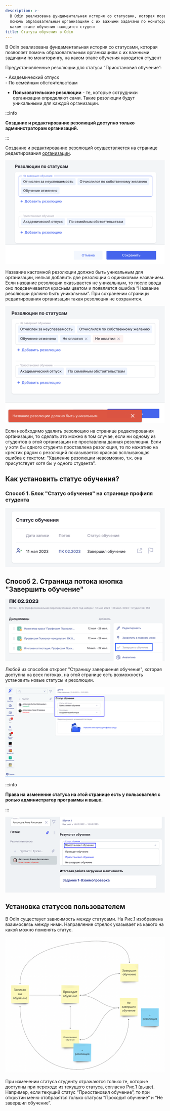 ```yaml
---
description: >-
  В Odin реализована фундаментальная история со статусами, которая позволяет
  помочь образовательным организациям с их важными задачами по мониторингу, на
  каком этапе обучения находится студент
title: Статусы обучения в Odin
---
```


В Odin реализована фундаментальная история со статусами, которая позволяет помочь образовательным организациям с их важными задачами по мониторингу, на каком этапе обучения находится студент

Предустановленные резолюции для статуса ”Приостановил обучение”:

\- Академический отпуск\
\- По семейным обстоятельствам

-  **Пользовательские резолюции** - те, которые сотрудники организации определяют сами. Такие резолюции будут уникальными для каждой организации.

:::info 

**Создание и редактирование резолюций доступно только администраторам организаций.**

:::

Создание и редактирование резолюций осуществляется на странице редактирования [организации](./../../struktura/organizaciya/_index).

![](<./image (257).png>)

Название кастомной резолюции должно быть уникальным для организации, нельзя добавить две резолюции с одинаковым названием. Если название резолюции оказывается не уникальным, то после ввода оно подсвечивается красным цветом и появляется ошибка “Название резолюции должно быть уникальным”. При сохранении страницы редактирования организации такая резолюция не сохранится.

![](<./image (258).png>)

Если необходимо удалить резолюцию на странице редактирования организации, то сделать это можно в том случае, если ни одному из студентов в этой организации не проставлена данная резолюция. Если у хотя бы одного студента проставлена резолюция, то по нажатию на крестик рядом с резолюций показывается красная всплывающая ошибка с текстом: “Удаление резолюции невозможно, т.к. она присутствует хотя бы у одного студента”.

## Как установить статус обучения?

### **Способ 1. Блок "Статус обучения" на странице профиля студента**

![](<./image (259).png>)

## **Способ 2. Страница потока кнопка "Завершить обучение"**

![](<./image (260).png>)

Любой из способов  откроет "Страницу завершения обучения", которая доступна на всех потоках, на этой странице есть возможность установить новые статусы и резолюции.

![](<./image (3) (1) (1) (1) (1) (1) (1) (1) (1).png>)

:::info 

**Права на изменение статуса на этой странице есть у пользователя с ролью администратор программы и выше.**

:::

![](<./image (256).png>)

## **Установка статусов пользователем**

В Odin существует зависимость между статусами. На Рис.1 изображена взаимосвязь между ними. Направление стрелок указывает из какого на какой можно поменять статус.

![](./image-3.png "Рис. 1")

При изменении статуса студенту отражаются только те, которые доступны при переходе из текущего статуса, согласно Рис.1 (выше). Например, если текущий статус “Приостановил обучение”, то при открытии меню отобразятся только статусы “Проходит обучение” и “Не завершил обучение”.